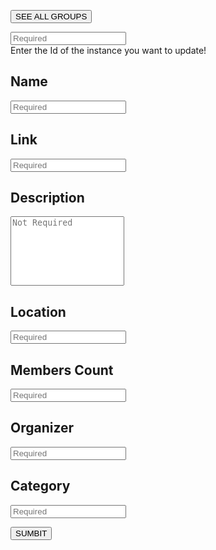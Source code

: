 <!-- TITLE: Update Group -->

<button class="All" id="Groups" onclick="seeAll()">SEE ALL GROUPS</button>

<p id="p"></p>

<input type="text" id="ID" placeholder="Required"><br>
Enter the Id of the instance you want to update!


## Name

<input type="text" id="Name" placeholder="Required" ><br>

## Link

<input type="text" id="Link" placeholder="Required" ><br>

## Description

<textarea id="Desc" placeholder="Not Required" rows="7" style="resize: none" ></textarea><br>

## Location

<input type="text" id="Location" placeholder="Required"><br>

## Members Count

<input type="text" id="Members" placeholder="Required" ><br>

## Organizer

<input type="text" id="Organizer" placeholder="Required"><br>

## Category

<input type="text" id="Category" placeholder="Required"><br>


<button onclick="PATCHgroup()" >SUMBIT</button>

